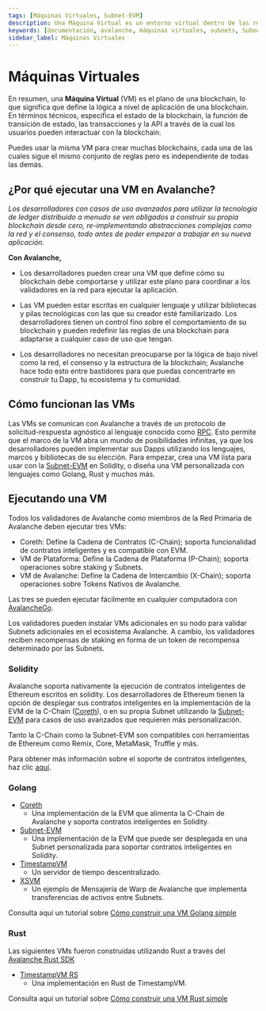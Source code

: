 ```yaml
---
tags: [Máquinas Virtuales, Subnet-EVM]
description: Una Máquina Virtual es un entorno virtual dentro de las redes blockchain que ejecuta contratos inteligentes y transacciones de acuerdo con reglas y protocolos preestablecidos.
keywords: [documentación, avalanche, máquinas virtuales, subnets, Subnet EVM]
sidebar_label: Máquinas Virtuales
---
```


# Máquinas Virtuales

En resumen, una **Máquina Virtual** (VM) es el plano de una blockchain, lo que significa que define la lógica a nivel de aplicación de una blockchain. En términos técnicos, especifica el estado de la blockchain, la función de transición de estado, las transacciones y la API a través de la cual los usuarios pueden interactuar con la blockchain.

Puedes usar la misma VM para crear muchas blockchains, cada una de las cuales sigue el mismo conjunto de reglas pero es independiente de todas las demás.

## ¿Por qué ejecutar una VM en Avalanche?

_Los desarrolladores con casos de uso avanzados para utilizar la tecnología de ledger distribuido a menudo se ven obligados a construir su propia blockchain desde cero, re-implementando abstracciones complejas como la red y el consenso, todo antes de poder empezar a trabajar en su nueva aplicación._

**Con Avalanche,**

- Los desarrolladores pueden crear una VM que define cómo su blockchain debe comportarse y utilizar este plano para coordinar a los validadores en la red para ejecutar la aplicación.

- Las VM pueden estar escritas en cualquier lenguaje y utilizar bibliotecas y pilas tecnológicas con las que su creador esté familiarizado. Los desarrolladores tienen un control fino sobre el comportamiento de su blockchain y pueden redefinir las reglas de una blockchain para adaptarse a cualquier caso de uso que tengan.

- Los desarrolladores no necesitan preocuparse por la lógica de bajo nivel como la red, el consenso y la estructura de la blockchain; Avalanche hace todo esto entre bastidores para que puedas concentrarte en construir tu Dapp, tu ecosistema y tu comunidad.

## Cómo funcionan las VMs

Las VMs se comunican con Avalanche a través de un protocolo de solicitud-respuesta agnóstico al lenguaje conocido como [RPC](https://en.wikipedia.org/wiki/Remote_procedure_call). Esto permite que el marco de la VM abra un mundo de posibilidades infinitas, ya que los desarrolladores pueden implementar sus Dapps utilizando los lenguajes, marcos y bibliotecas de su elección. Para empezar, crea una VM lista para usar con la [Subnet-EVM](/build/subnet/c-chain-vs-subnet.md) en Solidity, o diseña una VM personalizada con lenguajes como Golang, Rust y muchos más.

## Ejecutando una VM

Todos los validadores de Avalanche como miembros de la Red Primaria de Avalanche deben ejecutar tres VMs:

- Coreth: Define la Cadena de Contratos (C-Chain); soporta funcionalidad de contratos inteligentes y es compatible con EVM.
- VM de Plataforma: Define la Cadena de Plataforma (P-Chain); soporta operaciones sobre staking y Subnets.
- VM de Avalanche: Define la Cadena de Intercambio (X-Chain); soporta operaciones sobre Tokens Nativos de Avalanche.

Las tres se pueden ejecutar fácilmente en cualquier computadora con [AvalancheGo](/nodes).

Los validadores pueden instalar VMs adicionales en su nodo para validar Subnets adicionales en el ecosistema Avalanche. A cambio, los validadores reciben recompensas de staking en forma de un token de recompensa determinado por las Subnets.

### Solidity

Avalanche soporta nativamente la ejecución de contratos inteligentes de Ethereum escritos en solidity. Los desarrolladores de Ethereum tienen la opción de desplegar sus contratos inteligentes en la implementación de la EVM de la C-Chain ([Coreth](https://github.com/ava-labs/coreth)), o en su propia Subnet utilizando la [Subnet-EVM](https://github.com/ava-labs/subnet-evm) para casos de uso avanzados que requieren más personalización.

Tanto la C-Chain como la Subnet-EVM son compatibles con herramientas de Ethereum como Remix, Core, MetaMask, Truffle y más.

Para obtener más información sobre el soporte de contratos inteligentes, haz clic [aquí](build/dapp/launch-dapp.md).

### Golang

- [Coreth](https://github.com/ava-labs/coreth)
  - Una implementación de la EVM que alimenta la C-Chain de Avalanche y soporta contratos inteligentes en Solidity.
- [Subnet-EVM](https://github.com/ava-labs/subnet-evm)
  - Una implementación de la EVM que puede ser desplegada en una Subnet personalizada para soportar contratos inteligentes en Solidity.
- [TimestampVM](https://github.com/ava-labs/timestampvm)
  - Un servidor de tiempo descentralizado.
- [XSVM](https://github.com/ava-labs/xsvm)
  - Un ejemplo de Mensajería de Warp de Avalanche que implementa transferencias de activos entre Subnets.

Consulta aquí un tutorial sobre [Cómo construir una VM Golang simple](/build/vm/create/golang-vm-simple.md)

### Rust

Las siguientes VMs fueron construidas utilizando Rust a través del [Avalanche Rust SDK](https://crates.io/crates/avalanche-types)

- [TimestampVM RS](https://github.com/ava-labs/timestampvm-rs)
  - Una implementación en Rust de TimestampVM.

Consulta aquí un tutorial sobre [Cómo construir una VM Rust simple](/build/vm/create/rust-vm.md)
